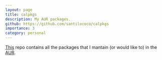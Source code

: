 ```yaml
---
layout: page
title: calpkgs
description: My AUR packages. 
github: https://github.com/santilococo/calpkgs
importance: 3
category: personal
---
```


[This][1] repo contains all the packages that I mantain (or would like to) in the [AUR][1].

[2]: https://github.com/slococo/calpkgs
[1]: https://aur.archlinux.org/packages/?K=santilococo&SeB=m